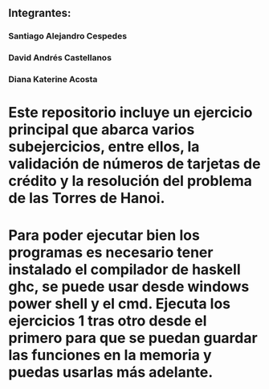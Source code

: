 ## Integrantes:

### Santiago Alejandro Cespedes
### David Andrés Castellanos
### Diana Katerine Acosta 

# Este repositorio incluye un ejercicio principal que abarca varios subejercicios, entre ellos, la validación de números de tarjetas de crédito y la resolución del problema de las Torres de Hanoi.

# Para poder ejecutar bien los programas es necesario tener instalado el compilador de haskell ghc, se puede usar desde windows power shell y el cmd. Ejecuta los ejercicios 1 tras otro desde el primero para que se puedan guardar las funciones en la memoria y puedas usarlas más adelante.
